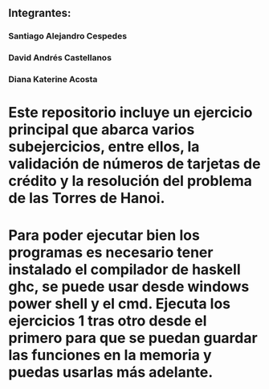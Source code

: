 ## Integrantes:

### Santiago Alejandro Cespedes
### David Andrés Castellanos
### Diana Katerine Acosta 

# Este repositorio incluye un ejercicio principal que abarca varios subejercicios, entre ellos, la validación de números de tarjetas de crédito y la resolución del problema de las Torres de Hanoi.

# Para poder ejecutar bien los programas es necesario tener instalado el compilador de haskell ghc, se puede usar desde windows power shell y el cmd. Ejecuta los ejercicios 1 tras otro desde el primero para que se puedan guardar las funciones en la memoria y puedas usarlas más adelante.
